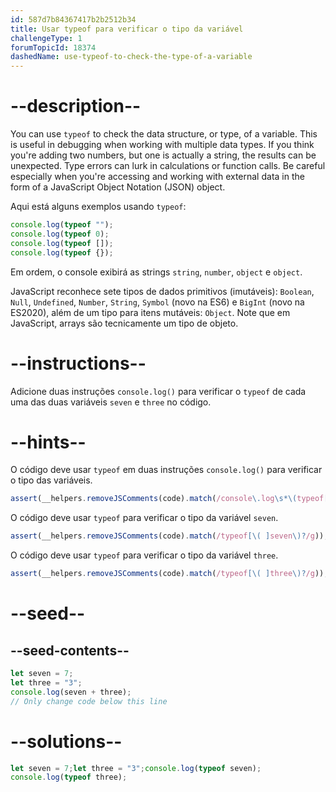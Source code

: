 ```yaml
---
id: 587d7b84367417b2b2512b34
title: Usar typeof para verificar o tipo da variável
challengeType: 1
forumTopicId: 18374
dashedName: use-typeof-to-check-the-type-of-a-variable
---
```


# --description--

You can use `typeof` to check the data structure, or type, of a variable. This is useful in debugging when working with multiple data types. If you think you're adding two numbers, but one is actually a string, the results can be unexpected. Type errors can lurk in calculations or function calls. Be careful especially when you're accessing and working with external data in the form of a JavaScript Object Notation (JSON) object.

Aqui está alguns exemplos usando `typeof`:

```js
console.log(typeof "");
console.log(typeof 0);
console.log(typeof []);
console.log(typeof {});
```

Em ordem, o console exibirá as strings `string`, `number`, `object` e `object`.

JavaScript reconhece sete tipos de dados primitivos (imutáveis): `Boolean`, `Null`, `Undefined`, `Number`, `String`, `Symbol` (novo na ES6) e `BigInt` (novo na ES2020), além de um tipo para itens mutáveis: `Object`. Note que em JavaScript, arrays são tecnicamente um tipo de objeto.

# --instructions--

Adicione duas instruções `console.log()` para verificar o `typeof` de cada uma das duas variáveis `seven` e `three` no código.

# --hints--

O código deve usar `typeof` em duas instruções `console.log()` para verificar o tipo das variáveis.

```js
assert(__helpers.removeJSComments(code).match(/console\.log\s*\(typeof[\( ].*\)?\)/g).length == 2);
```

O código deve usar `typeof` para verificar o tipo da variável `seven`.

```js
assert(__helpers.removeJSComments(code).match(/typeof[\( ]seven\)?/g));
```

O código deve usar `typeof` para verificar o tipo da variável `three`.

```js
assert(__helpers.removeJSComments(code).match(/typeof[\( ]three\)?/g));
```

# --seed--

## --seed-contents--

```js
let seven = 7;
let three = "3";
console.log(seven + three);
// Only change code below this line
```

# --solutions--

```js
let seven = 7;let three = "3";console.log(typeof seven);
console.log(typeof three);
```
